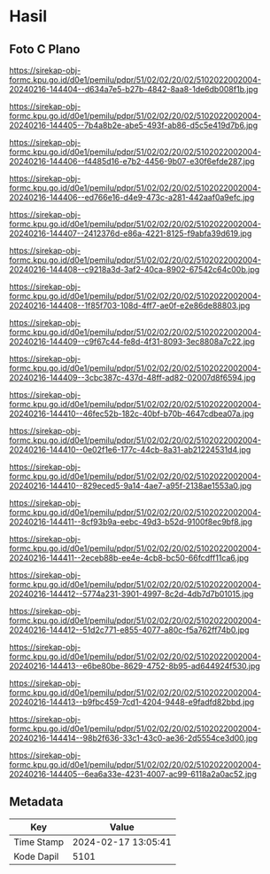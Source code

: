 # Hasil

## Foto C Plano

https://sirekap-obj-formc.kpu.go.id/d0e1/pemilu/pdpr/51/02/02/20/02/5102022002004-20240216-144404--d634a7e5-b27b-4842-8aa8-1de6db008f1b.jpg

https://sirekap-obj-formc.kpu.go.id/d0e1/pemilu/pdpr/51/02/02/20/02/5102022002004-20240216-144405--7b4a8b2e-abe5-493f-ab86-d5c5e419d7b6.jpg

https://sirekap-obj-formc.kpu.go.id/d0e1/pemilu/pdpr/51/02/02/20/02/5102022002004-20240216-144406--f4485d16-e7b2-4456-9b07-e30f6efde287.jpg

https://sirekap-obj-formc.kpu.go.id/d0e1/pemilu/pdpr/51/02/02/20/02/5102022002004-20240216-144406--ed766e16-d4e9-473c-a281-442aaf0a9efc.jpg

https://sirekap-obj-formc.kpu.go.id/d0e1/pemilu/pdpr/51/02/02/20/02/5102022002004-20240216-144407--2412376d-e86a-4221-8125-f9abfa39d619.jpg

https://sirekap-obj-formc.kpu.go.id/d0e1/pemilu/pdpr/51/02/02/20/02/5102022002004-20240216-144408--c9218a3d-3af2-40ca-8902-67542c64c00b.jpg

https://sirekap-obj-formc.kpu.go.id/d0e1/pemilu/pdpr/51/02/02/20/02/5102022002004-20240216-144408--1f85f703-108d-4ff7-ae0f-e2e86de88803.jpg

https://sirekap-obj-formc.kpu.go.id/d0e1/pemilu/pdpr/51/02/02/20/02/5102022002004-20240216-144409--c9f67c44-fe8d-4f31-8093-3ec8808a7c22.jpg

https://sirekap-obj-formc.kpu.go.id/d0e1/pemilu/pdpr/51/02/02/20/02/5102022002004-20240216-144409--3cbc387c-437d-48ff-ad82-02007d8f6594.jpg

https://sirekap-obj-formc.kpu.go.id/d0e1/pemilu/pdpr/51/02/02/20/02/5102022002004-20240216-144410--46fec52b-182c-40bf-b70b-4647cdbea07a.jpg

https://sirekap-obj-formc.kpu.go.id/d0e1/pemilu/pdpr/51/02/02/20/02/5102022002004-20240216-144410--0e02f1e6-177c-44cb-8a31-ab21224531d4.jpg

https://sirekap-obj-formc.kpu.go.id/d0e1/pemilu/pdpr/51/02/02/20/02/5102022002004-20240216-144410--829eced5-9a14-4ae7-a95f-2138ae1553a0.jpg

https://sirekap-obj-formc.kpu.go.id/d0e1/pemilu/pdpr/51/02/02/20/02/5102022002004-20240216-144411--8cf93b9a-eebc-49d3-b52d-9100f8ec9bf8.jpg

https://sirekap-obj-formc.kpu.go.id/d0e1/pemilu/pdpr/51/02/02/20/02/5102022002004-20240216-144411--2eceb88b-ee4e-4cb8-bc50-66fcdff11ca6.jpg

https://sirekap-obj-formc.kpu.go.id/d0e1/pemilu/pdpr/51/02/02/20/02/5102022002004-20240216-144412--5774a231-3901-4997-8c2d-4db7d7b01015.jpg

https://sirekap-obj-formc.kpu.go.id/d0e1/pemilu/pdpr/51/02/02/20/02/5102022002004-20240216-144412--51d2c771-e855-4077-a80c-f5a762ff74b0.jpg

https://sirekap-obj-formc.kpu.go.id/d0e1/pemilu/pdpr/51/02/02/20/02/5102022002004-20240216-144413--e6be80be-8629-4752-8b95-ad644924f530.jpg

https://sirekap-obj-formc.kpu.go.id/d0e1/pemilu/pdpr/51/02/02/20/02/5102022002004-20240216-144413--b9fbc459-7cd1-4204-9448-e9fadfd82bbd.jpg

https://sirekap-obj-formc.kpu.go.id/d0e1/pemilu/pdpr/51/02/02/20/02/5102022002004-20240216-144414--98b2f636-33c1-43c0-ae36-2d5554ce3d00.jpg

https://sirekap-obj-formc.kpu.go.id/d0e1/pemilu/pdpr/51/02/02/20/02/5102022002004-20240216-144405--6ea6a33e-4231-4007-ac99-6118a2a0ac52.jpg


## Metadata

| Key        | Value               |
| ---------- | ------------------- |
| Time Stamp | 2024-02-17 13:05:41 |
| Kode Dapil | 5101                |




